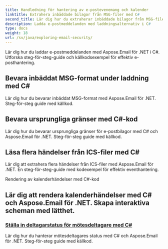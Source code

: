 ```yaml
---
title: Handledning för hantering av e-postevenemang och kalender
linktitle: Extrahera inbäddade bilagor från MSG-filer med C#
second_title: Lär dig hur du extraherar inbäddade bilagor från MSG-filer med C# och Aspose.Email för .NET. En omfattande guide med exempel på källkod.
description: Ladda e-postmeddelanden med laddningsalternativ i C#
type: docs
weight: 18
url: /sv/java/exploring-email-security/
---
```


Lär dig hur du laddar e-postmeddelanden med Aspose.Email för .NET i C#. Utforska steg-för-steg-guide och källkodsexempel för effektiv e-posthantering.

## Bevara inbäddat MSG-format under laddning med C#

Lär dig hur du bevarar inbäddat MSG-format med Aspose.Email för .NET. Steg-för-steg guide med källkod.

## Bevara ursprungliga gränser med C#-kod

Lär dig hur du bevarar ursprungliga gränser för e-postbilagor med C# och Aspose.Email för .NET. Steg-för-steg guide med källkod.

## Läsa flera händelser från ICS-filer med C#

Lär dig att extrahera flera händelser från ICS-filer med Aspose.Email för .NET. En steg-för-steg-guide med kodexempel för effektiv eventhantering.

Rendering av kalenderhändelser med C#-kod

## Lär dig att rendera kalenderhändelser med C# och Aspose.Email för .NET. Skapa interaktiva scheman med lätthet.
### [Ställa in deltagarstatus för mötesdeltagare med C#](./email-encryption-and-decryption/)
Lär dig hur du hanterar mötesdeltagares status med C# och Aspose.Email för .NET. Steg-för-steg guide med källkod.